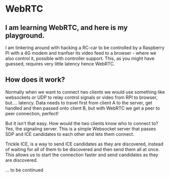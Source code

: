 # WebRTC
## I am learning WebRTC, and here is my playground.

I am tinkering around with hacking a RC-car to be controlled by a Raspberry PI with a 4G modem and tranfser its video feed to a browser - where we also control it, possible with controller support. This, as you might have guessed, requires very little latency hence WebRTC.

## How does it work?

Normally when we want to connect two clients we would use something like websockets or UDP to relay control signals or video from RPI to browser, but.... latency. Data needs to travel first from client A to the server, get handled and then passed onto client B, but with WebRTC we get a peer to peer connection, perfect!

But it isn't that easy. How would the two clients know who to connect to? Yes, the signaling server. This is a simple Websocket server that passes SDP and ICE candidates to each other and lets them connect.

Trickle ICE, is a way to send ICE candidates as they are discovered, instead of waiting for all of them to be discovered and then send them all at once. This allows us to start the connection faster and send candidates as they are discovered.

... to be continued